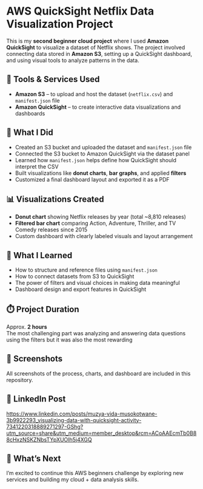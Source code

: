 # AWS QuickSight Netflix Data Visualization Project
This is my **second beginner cloud project** where I used **Amazon QuickSight** to visualize a dataset of Netflix shows. The project involved connecting data stored in **Amazon S3**, setting up a QuickSight dashboard, and using visual tools to analyze patterns in the data.
## 🔧 Tools & Services Used
- **Amazon S3** – to upload and host the dataset (`netflix.csv`) and `manifest.json` file
- **Amazon QuickSight** – to create interactive data visualizations and dashboards
## 📂 What I Did
- Created an S3 bucket and uploaded the dataset and `manifest.json` file
- Connected the S3 bucket to Amazon QuickSight via the dataset panel
- Learned how `manifest.json` helps define how QuickSight should interpret the CSV
- Built visualizations like **donut charts**, **bar graphs**, and applied **filters**
- Customized a final dashboard layout and exported it as a PDF
## 📊 Visualizations Created
- **Donut chart** showing Netflix releases by year (total ~8,810 releases)
- **Filtered bar chart** comparing Action, Adventure, Thriller, and TV Comedy releases since 2015
- Custom dashboard with clearly labeled visuals and layout arrangement
## 🧠 What I Learned
- How to structure and reference files using `manifest.json`
- How to connect datasets from S3 to QuickSight
- The power of filters and visual choices in making data meaningful
- Dashboard design and export features in QuickSight
## ⏱️ Project Duration
Approx. **2 hours**  
The most challenging part was analyzing and answering data questions using the filters but it was also the most rewarding
## 📸 Screenshots
All screenshots of the process, charts, and dashboard are included in this repository.
## 🔗 LinkedIn Post
https://www.linkedin.com/posts/muzya-vida-musokotwane-3b9922293_visualizing-data-with-quicksight-activity-7341220318889271297-GShg?utm_source=share&utm_medium=member_desktop&rcm=ACoAAEcmTb0B88cHxzNSKZNbsTYpXUOIh5j4XGQ  
## 🔮 What’s Next
I’m excited to continue this AWS beginners challenge by exploring new services and building my cloud + data analysis skills.
